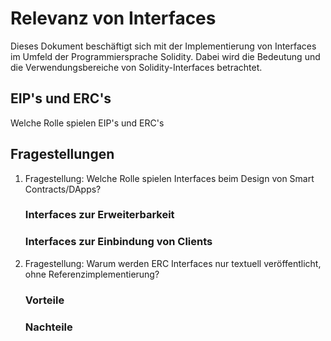# Relevanz von Interfaces

Dieses Dokument beschäftigt sich mit der Implementierung von Interfaces im Umfeld der Programmiersprache Solidity.
Dabei wird die Bedeutung und die Verwendungsbereiche von Solidity-Interfaces betrachtet.

## EIP's und ERC's

Welche Rolle spielen EIP's und ERC's

## Fragestellungen

1. Fragestellung: Welche Rolle spielen Interfaces beim Design von Smart Contracts/DApps?
    
    ### Interfaces zur Erweiterbarkeit
    ### Interfaces zur Einbindung von Clients

2. Fragestellung: Warum werden ERC Interfaces nur textuell veröffentlicht, ohne Referenzimplementierung?

    ### Vorteile
    ### Nachteile

